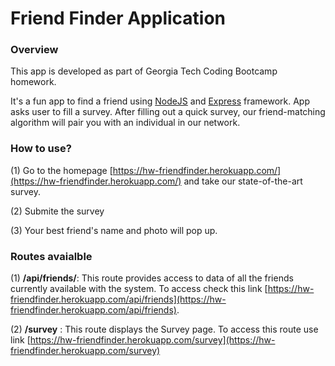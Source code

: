 # Friend Finder Application

### Overview
This app is developed as part of Georgia Tech Coding Bootcamp homework.

It's a fun app to find a friend using [NodeJS](https://nodejs.org/en/) and [Express](https://expressjs.com/) framework. 
App asks user to fill a survey. After filling out a quick survey, our friend-matching algorithm will pair you with an individual in our network.

### How to use?
(1) Go to the homepage [https://hw-friendfinder.herokuapp.com/](https://hw-friendfinder.herokuapp.com/) and take our state-of-the-art survey. 

(2) Submite the survey

(3) Your best friend's name and photo will pop up. 

### Routes avaialble
(1) __/api/friends/__: This route provides access to data of all the friends currently available with the system. To access check this link [https://hw-friendfinder.herokuapp.com/api/friends](https://hw-friendfinder.herokuapp.com/api/friends). 

(2) __/survey__ : This route displays the Survey page. To access this route use link [https://hw-friendfinder.herokuapp.com/survey](https://hw-friendfinder.herokuapp.com/survey)

